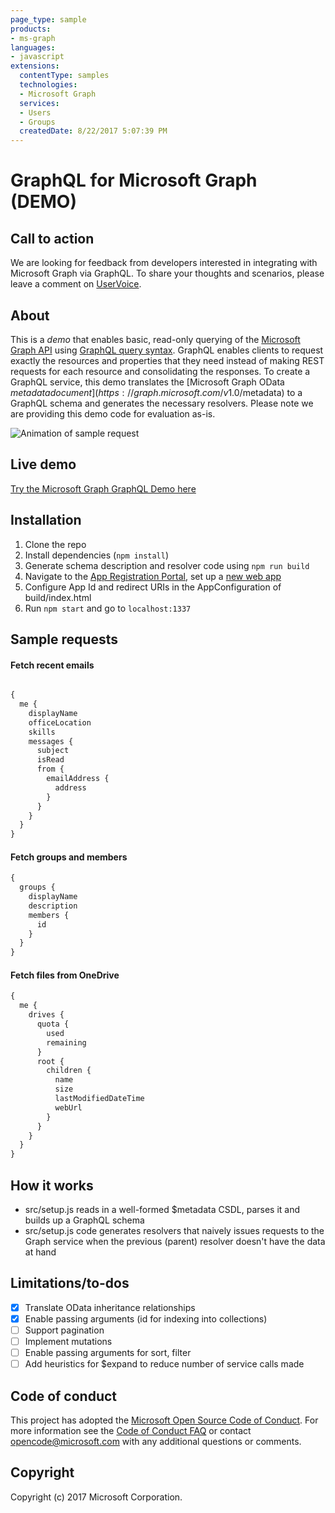 ```yaml
---
page_type: sample
products:
- ms-graph
languages:
- javascript
extensions:
  contentType: samples 
  technologies:
  - Microsoft Graph
  services:
  - Users
  - Groups
  createdDate: 8/22/2017 5:07:39 PM
---
```

# GraphQL for Microsoft Graph (DEMO)

## Call to action
We are looking for feedback from developers interested in integrating with Microsoft Graph via GraphQL. To share your thoughts and scenarios, please leave a comment on [UserVoice](https://officespdev.uservoice.com/forums/224641-feature-requests-and-feedback/suggestions/16819672-graphql-api-for-the-microsoft-graph). 

## About
This is a *demo* that enables basic, read-only querying of the [Microsoft Graph API](https://developer.microsoft.com/en-us/graph/) using [GraphQL query syntax](http://graphql.org/learn/queries/). GraphQL enables clients to request exactly the resources and properties that they need instead of making REST requests for each resource and consolidating the responses. To create a GraphQL service, this demo translates the [Microsoft Graph OData $metadata document](https://graph.microsoft.com/v1.0/$metadata) to a GraphQL schema and generates the necessary resolvers. Please note we are providing this demo code for evaluation as-is. 

![Animation of sample request](./graphql-demo.gif)

## Live demo
[Try the Microsoft Graph GraphQL Demo here](https://graphql-demo.azurewebsites.net/)

## Installation
1. Clone the repo
2. Install dependencies (`npm install`)
3. Generate schema description and resolver code using `npm run build`
4. Navigate to the [App Registration Portal](https://apps.dev.microsoft.com/), set up a [new web app](https://docs.microsoft.com/en-us/azure/active-directory/develop/active-directory-v2-app-registration)
5. Configure App Id and redirect URIs in the AppConfiguration of build/index.html
6. Run `npm start` and go to `localhost:1337`

## Sample requests
#### Fetch recent emails

```graphql

{
  me {
    displayName
    officeLocation
    skills
    messages {
      subject
      isRead
      from {
        emailAddress {
          address
        }
      }
    }
  }
}
```


#### Fetch groups and members
```graphql
{
  groups {
    displayName
    description
    members {
      id
    }
  }
}
```

#### Fetch files from OneDrive
```graphql
{
  me {
    drives {
      quota {
        used
        remaining
      }
      root {
        children {
          name
          size
          lastModifiedDateTime
          webUrl
        }
      }
    }
  }
}
```

## How it works
* src/setup.js reads in a well-formed $metadata CSDL, parses it and builds up a GraphQL schema
* src/setup.js code generates resolvers that naively issues requests to the Graph service when the previous (parent) resolver doesn't have the data at hand

## Limitations/to-dos
* [x] Translate OData inheritance relationships
* [x] Enable passing arguments (id for indexing into collections)
* [ ] Support pagination
* [ ] Implement mutations
* [ ] Enable passing arguments for sort, filter
* [ ] Add heuristics for $expand to reduce number of service calls made

## Code of conduct

This project has adopted the [Microsoft Open Source Code of Conduct](https://opensource.microsoft.com/codeofconduct/). For more information see the [Code of Conduct FAQ](https://opensource.microsoft.com/codeofconduct/faq/) or contact [opencode@microsoft.com](mailto:opencode@microsoft.com) with any additional questions or comments.

## Copyright
 Copyright (c) 2017 Microsoft Corporation.
